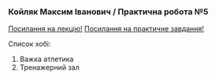 ### Койляк Максим Іванович / Практична робота №5

[Посилання на лекцію!](https://docs.google.com/presentation/d/1wrL6qwqrvskpCsNQh2Ke40_pjJfm_iZgchh2b4yp-uU/edit#slide=id.g2b4aa1ded45_0_63)
[Посилання на практичне завдання!](https://docs.google.com/document/d/17BG2XxsVBrexh-nliiu6cszA3wmBdJ-QgQXO-_JAvyM/edit)

Список хобі:

1. Важка атлетика
2. Тренажерний зал